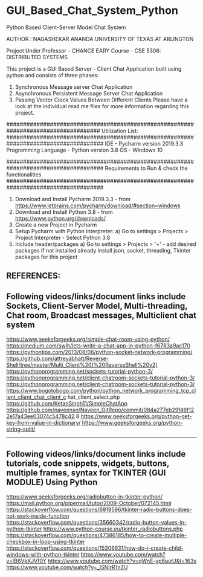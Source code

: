 # GUI_Based_Chat_System_Python
Python Based Client-Server Model Chat System

AUTHOR : NAGASHEKAR ANANDA
UNIVERSITY OF TEXAS AT ARLINGTON

Project Under Professor – CHANCE EARY
Course - CSE 5306: DISTRIBUTED SYSTEMS


This project is a GUI Based Server - Client Chat Application built using python and consists of
three phases:
1. Synchronous Message server Chat Application
2. Asynchronous Persistent Message Server Chat Application
3. Passing Vector Clock Values Between Different Clients
Please have a look at the individual read me files for more information regarding this
project.


####################################################################################
Utilization List:
#####################################################################################
IDE - Pycharm version 2019.3.3
Programming Language - Python version 3.8
OS - Windows 10


#####################################################################################
Requirements to Run & check the functionalities
#####################################################################################
1. Download and Install Pycharm 2019.3.3 - from
https://www.jetbrains.com/pycharm/download/#section=windows
2. Download and Install Python 3.8 - from https://www.python.org/downloads/
3. Create a new Project in Pycharm
4. Setup Pycharm with Python Interpreter:
a) Go to settings > Projects > Project Interpreter - Select Python 3.8
5. Include header/packages
a) Go to settings > Projects > '+' - add desired packages
If not installed already install json, socket, threading, Tkinter packages for this project


REFERENCES:
---------------------------------------------------------------------------------------------------------------------------------------
Following videos/links/document links include Sockets, Client-Server Model, Multi-threading, Chat
room, Broadcast messages, Multiclient chat system
-----------------------------------------------------------------------------------------------------------------------------------------
https://www.geeksforgeeks.org/simple-chat-room-using-python/
https://medium.com/swlh/lets-write-a-chat-app-in-python-f6783a9ac170
https://pythontips.com/2013/08/06/python-socket-network-programming/
https://github.com/attreyabhatt/Reverse-Shell/tree/master/Multi_Client%20(%20ReverseShell%20v2)
https://pythonprogramming.net/sockets-tutorial-python-3/
https://pythonprogramming.net/client-chatroom-sockets-tutorial-python-3/
https://pythonprogramming.net/client-chatroom-sockets-tutorial-python-3/
https://www.bogotobogo.com/python/python_network_programming_tcp_client_client_chat_client_c
hat_client_select.php
https://github.com/KetanSingh11/SimpleChatApp
https://github.com/naveensn/Naveen_GitRepo/commit/084a277eb29f46f122e17a43ee03074c5478c42
8
https://www.geeksforgeeks.org/python-get-key-from-value-in-dictionary/
https://www.geeksforgeeks.org/python-string-split/


------------------------------------------------------------------------------------------------------------------------------------------
Following videos/links/document links include tutorials, code snippets, widgets, buttons, multiple
frames, syntax for TKINTER (GUI MODULE) Using Python
------------------------------------------------------------------------------------------------------------------------------------------
https://www.geeksforgeeks.org/radiobutton-in-tkinter-python/
https://mail.python.org/pipermail/tutor/2009-October/072145.html
https://stackoverflow.com/questions/6919596/tkinter-radio-buttons-does-not-work-inside-function
https://stackoverflow.com/questions/35660342/radio-button-values-in-python-tkinter
https://www.python-course.eu/tkinter_radiobuttons.php
https://stackoverflow.com/questions/47386185/how-to-create-multiple-checkbox-in-loop-using-tkinter
https://stackoverflow.com/questions/15306631/how-do-i-create-child-windows-with-python-tkinter
https://www.youtube.com/watch?v=IB6VkXJVf0Y
https://www.youtube.com/watch?v=qWnE-yp6wzU&t=163s
https://www.youtube.com/watch?v=_lSNIrR1nZU
